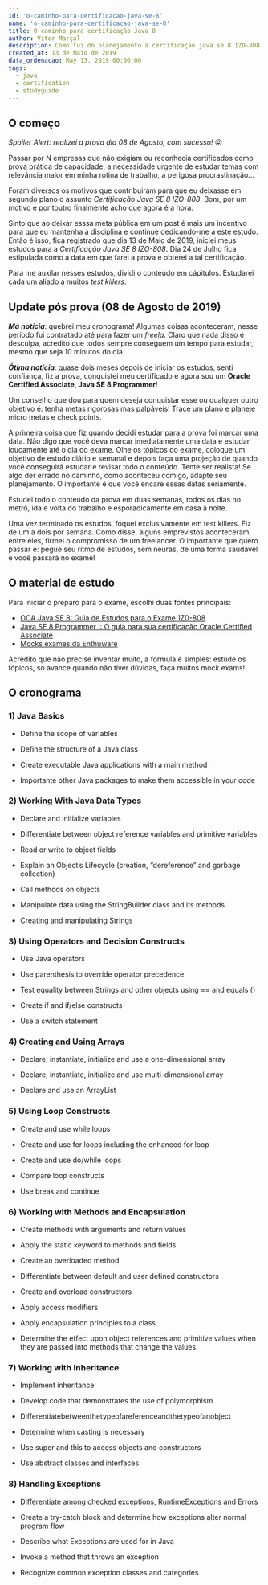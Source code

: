 ```yaml
---
id: 'o-caminho-para-certificacao-java-se-8'
name: 'o-caminho-para-certificacao-java-se-8'
title: O caminho para certificação Java 8
author: Vítor Marçal
description: Como fui do planejamento à certificação java se 8 IZO-808
created_at: 13 de Maio de 2019
data_ordenacao: May 13, 2019 00:00:00
tags:
  - java
  - certification
  - studyguide
---
```

## O começo

_Spoiler Alert: realizei a prova dia 08 de Agosto, com sucesso!_ &#128540;

Passar por N empresas que não exigiam ou reconhecia certificados como prova prática de capacidade, a necessidade urgente de estudar temas com relevância maior em minha rotina de trabalho, a perigosa procrastinação...

Foram diversos os motivos que contribuiram para que eu deixasse em segundo plano o assunto *Certificação Java SE 8 IZO-808*.
Bom, por um motivo e por toutro finalmente acho que agora é a hora.

Sinto que ao deixar esssa meta pública em um post é mais um incentivo para que eu mantenha a disciplina e continue dedicando-me a este estudo.
Então é isso, fica registrado que dia 13 de Maio de 2019, iniciei meus estudos para a *Certificação Java SE 8 IZO-808*. 
Dia 24 de Julho fica estipulada como a data em que farei a prova e obterei a tal certificação.

Para me auxilar nesses estudos, dividi o conteúdo em cápitulos. Estudarei cada um aliado a muitos *test killers*.

## Update pós prova (08 de Agosto de 2019)

***Má notícia***: quebrei meu cronograma! Algumas coisas aconteceram, nesse período fui contratado até para fazer um _freela_. Claro que nada disso é desculpa, acredito que todos sempre conseguem um tempo para estudar, mesmo que seja 10 minutos do dia.

***Ótima notícia***: quase dois meses depois de iniciar os estudos, senti confiança, fiz a prova,  conquistei meu certificado e agora sou um **Oracle Certified Associate, Java SE 8 Programmer**!

Um conselho que dou para quem deseja conquistar esse ou qualquer outro objetivo é: tenha metas rigorosas mas palpáveis! Trace um plano e planeje micro metas e check points. 

A primeira coisa que fiz quando decidi estudar para a prova foi marcar uma data. Não digo que você deva marcar imediatamente uma data e estudar loucamente até o dia do exame. Olhe os tópicos do exame, coloque um objetivo de estudo diário e semanal e depois faça uma projeção de quando você conseguirá estudar e revisar todo o conteúdo. Tente ser realista! Se algo der errado no caminho, como aconteceu comigo, adapte seu planejamento. O importante é que você encare essas datas seriamente.

Estudei todo o conteúdo da prova em duas semanas, todos os dias no metrô, ida e volta do trabalho e esporadicamente em casa à noite.

Uma vez terminado os estudos, foquei exclusivamente em test killers. Fiz de um a dois por semana. Como disse, alguns emprevistos aconteceram, entre eles, firmei o compromisso de um freelancer. O importante que quero passar é: pegue seu ritmo de estudos, sem neuras, de uma forma saudável e você passará no exame!

## O material de estudo

Para iniciar o preparo para o exame, escolhi duas fontes principais:

  - <a href="https://www.amazon.com.br/gp/product/8582604769/ref=ppx_yo_dt_b_asin_title_o02_s00?ie=UTF8&psc=1" target="_blank" rel="noopener noreferrer">OCA Java SE 8: Guia de Estudos para o Exame 1Z0-808</a>
  - <a href="https://ler.amazon.com.br/kp/embed?asin=B019NGYH8W&preview=newtab&linkCode=kpe&ref_=cm_sw_r_kb_dp_lkaaDbD2ZHTTR" target="_blank" rel="noopener noreferrer">Java SE 8 Programmer I: O guia para sua certificação Oracle Certified Associate</a>
  - <a href="https://enthuware.com" target="_blank" rel="noopener noreferrer">Mocks exames da Enthuware</a>
  
 Acredito que não precise inventar muito, a formula é simples: estude os tópicos, só avance quando não tiver dúvidas, faça muitos mock exams!

## O cronograma 

### 1) Java Basics

 - Define the scope of variables
 
 - Define the structure of a Java class
 
 - Create executable Java applications with a main method
 
 - Importante other Java packages to make them accessible in your code
 
### 2) Working With Java Data Types
 
 
 - Declare and initialize variables
 
 - Differentiate between object reference variables and primitive variables
 
 - Read or write to object fields
 
 - Explain an Object’s Lifecycle (creation, “dereference” and garbage  collection)
 
 - Call methods on objects
 
 - Manipulate data using the StringBuilder class and its methods
 
 - Creating and manipulating Strings
 
 
### 3) Using Operators and Decision Constructs
 
 
 - Use Java operators
 
 - Use parenthesis to override operator precedence
 
 - Test equality between Strings and other objects using == and equals ()
 
 - Create if and if/else constructs
 
 - Use a switch statement
 
 
### 4) Creating and Using Arrays
 
 
 - Declare, instantiate, initialize and use a one-dimensional array
 
 - Declare, instantiate, initialize and use multi-dimensional array
 
 - Declare and use an ArrayList
 
 
### 5) Using Loop Constructs
 
 
 - Create and use while loops
 
 - Create and use for loops including the enhanced for loop
 
 - Create and use do/while loops
 
 - Compare loop constructs
 
 - Use break and continue
 
 
### 6) Working with Methods and Encapsulation
 
 
 - Create methods with arguments and return values
 
 - Apply the static keyword to methods and fields
 
 - Create an overloaded method
 
 - Differentiate between default and user defined constructors
 
 - Create and overload constructors
 
 - Apply access modifiers
 
 - Apply encapsulation principles to a class
 
 - Determine the effect upon object references and primitive values  when they are passed into methods that change the values
 
 
### 7) Working with Inheritance
 
 
 - Implement inheritance
 
 - Develop code that demonstrates the use of polymorphism
 
 - Differentiatebetweenthetypeofareferenceandthetypeofanobject
 
 - Determine when casting is necessary
 
 - Use super and this to access objects and constructors
 
 - Use abstract classes and interfaces
 
 
### 8) Handling Exceptions
  
 - Differentiate among checked exceptions, RuntimeExceptions and  Errors
 
 - Create a try-catch block and determine how exceptions alter normal  program flow
 
 - Describe what Exceptions are used for in Java
 
 - Invoke a method that throws an exception
 
 - Recognize common exception classes and categories
